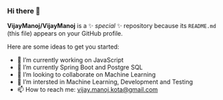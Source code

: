 ### Hi there 👋


**VijayManoj/VijayManoj** is a ✨ _special_ ✨ repository because its `README.md` (this file) appears on your GitHub profile.

Here are some ideas to get you started:

- 🔭 I’m currently working on JavaScript
- 🌱 I’m currently  Spring Boot and Postgre SQL
- 👯 I’m looking to collaborate on Machine Learning     
- 🤔 I’m intersted in Machine Learning, Development and Testing
- 📫 How to reach me: vijay.manoj.kota@gmail.com


